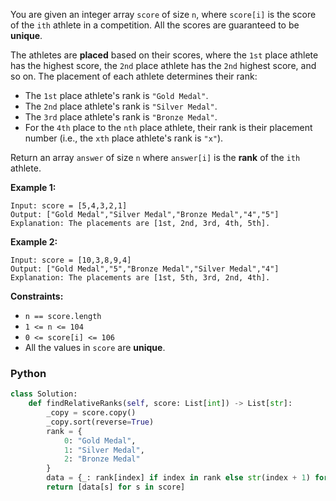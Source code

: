 You are given an integer array  `score`  of size  `n`, where  `score[i]`  is the score of the  `ith`  athlete in a competition. All the scores are guaranteed to be  **unique**.

The athletes are  **placed**  based on their scores, where the  `1st`  place athlete has the highest score, the  `2nd`  place athlete has the  `2nd`  highest score, and so on. The placement of each athlete determines their rank:

-   The  `1st`  place athlete's rank is  `"Gold Medal"`.
-   The  `2nd`  place athlete's rank is  `"Silver Medal"`.
-   The  `3rd`  place athlete's rank is  `"Bronze Medal"`.
-   For the  `4th`  place to the  `nth`  place athlete, their rank is their placement number (i.e., the  `xth`  place athlete's rank is  `"x"`).

Return an array  `answer`  of size  `n`  where  `answer[i]`  is the  **rank**  of the  `ith`  athlete.

**Example 1:**
```
Input: score = [5,4,3,2,1]
Output: ["Gold Medal","Silver Medal","Bronze Medal","4","5"]
Explanation: The placements are [1st, 2nd, 3rd, 4th, 5th].
```

**Example 2:**
```
Input: score = [10,3,8,9,4]
Output: ["Gold Medal","5","Bronze Medal","Silver Medal","4"]
Explanation: The placements are [1st, 5th, 3rd, 2nd, 4th].
```

**Constraints:**

-   `n == score.length`
-   `1 <= n <= 104`
-   `0 <= score[i] <= 106`
-   All the values in  `score`  are  **unique**.


### Python
```python
class Solution:
    def findRelativeRanks(self, score: List[int]) -> List[str]:
        _copy = score.copy()
        _copy.sort(reverse=True)
        rank = {
            0: "Gold Medal",
            1: "Silver Medal",
            2: "Bronze Medal"  
        }
        data = {_: rank[index] if index in rank else str(index + 1) for index, _ in enumerate(_copy)}
        return [data[s] for s in score]
```